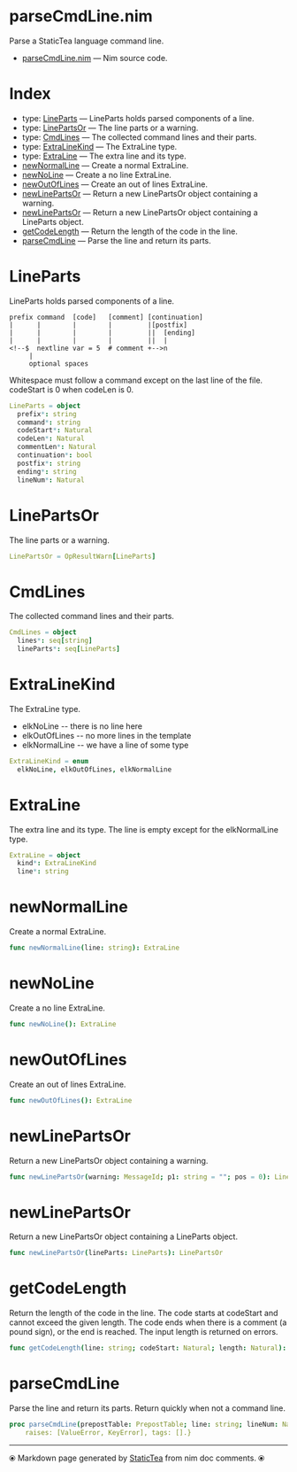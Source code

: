 # parseCmdLine.nim

Parse a StaticTea language command line.

* [parseCmdLine.nim](../src/parseCmdLine.nim) &mdash; Nim source code.
# Index

* type: [LineParts](#lineparts) &mdash; LineParts holds parsed components of a line.
* type: [LinePartsOr](#linepartsor) &mdash; The line parts or a warning.
* type: [CmdLines](#cmdlines) &mdash; The collected command lines and their parts.
* type: [ExtraLineKind](#extralinekind) &mdash; The ExtraLine type.
* type: [ExtraLine](#extraline) &mdash; The extra line and its type.
* [newNormalLine](#newnormalline) &mdash; Create a normal ExtraLine.
* [newNoLine](#newnoline) &mdash; Create a no line ExtraLine.
* [newOutOfLines](#newoutoflines) &mdash; Create an out of lines ExtraLine.
* [newLinePartsOr](#newlinepartsor) &mdash; Return a new LinePartsOr object containing a warning.
* [newLinePartsOr](#newlinepartsor-1) &mdash; Return a new LinePartsOr object containing a LineParts object.
* [getCodeLength](#getcodelength) &mdash; Return the length of the code in the line.
* [parseCmdLine](#parsecmdline) &mdash; Parse the line and return its parts.

# LineParts

LineParts holds parsed components of a line.

~~~
prefix command  [code]   [comment] [continuation]
|      |        |        |         |[postfix]
|      |        |        |         ||  [ending]
|      |        |        |         ||  |
<!--$  nextline var = 5  # comment +-->n
     |
     optional spaces
~~~

Whitespace must follow a command except on the last line of the file.
codeStart is 0 when codeLen is 0.

```nim
LineParts = object
  prefix*: string
  command*: string
  codeStart*: Natural
  codeLen*: Natural
  commentLen*: Natural
  continuation*: bool
  postfix*: string
  ending*: string
  lineNum*: Natural

```

# LinePartsOr

The line parts or a warning.

```nim
LinePartsOr = OpResultWarn[LineParts]
```

# CmdLines

The collected command lines and their parts.

```nim
CmdLines = object
  lines*: seq[string]
  lineParts*: seq[LineParts]

```

# ExtraLineKind

The ExtraLine type.

* elkNoLine -- there is no line here
* elkOutOfLines -- no more lines in the template
* elkNormalLine -- we have a line of some type

```nim
ExtraLineKind = enum
  elkNoLine, elkOutOfLines, elkNormalLine
```

# ExtraLine

The extra line and its type. The line is empty except for the elkNormalLine type.

```nim
ExtraLine = object
  kind*: ExtraLineKind
  line*: string

```

# newNormalLine

Create a normal ExtraLine.

```nim
func newNormalLine(line: string): ExtraLine 
```

# newNoLine

Create a no line ExtraLine.

```nim
func newNoLine(): ExtraLine 
```

# newOutOfLines

Create an out of lines ExtraLine.

```nim
func newOutOfLines(): ExtraLine 
```

# newLinePartsOr

Return a new LinePartsOr object containing a warning.

```nim
func newLinePartsOr(warning: MessageId; p1: string = ""; pos = 0): LinePartsOr 
```

# newLinePartsOr

Return a new LinePartsOr object containing a LineParts object.

```nim
func newLinePartsOr(lineParts: LineParts): LinePartsOr 
```

# getCodeLength

Return the length of the code in the line.  The code starts at codeStart and cannot exceed the given length. The code ends when there is a comment (a pound sign), or the end is reached. The input length is returned on errors.

```nim
func getCodeLength(line: string; codeStart: Natural; length: Natural): Natural 
```

# parseCmdLine

Parse the line and return its parts. Return quickly when not a command line.

```nim
proc parseCmdLine(prepostTable: PrepostTable; line: string; lineNum: Natural): LinePartsOr {.
    raises: [ValueError, KeyError], tags: [].}
```


---
⦿ Markdown page generated by [StaticTea](https://github.com/flenniken/statictea/) from nim doc comments. ⦿
